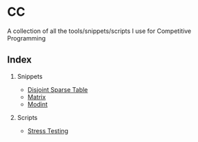 # CC
A collection of all the tools/snippets/scripts I use for Competitive Programming

Index
-----

1. Snippets
    * [Disjoint Sparse Table](/Snippets/disjointSparseTable.cpp)
    * [Matrix](/Snippets/matrix.cpp)
    * [Modint](/Snippets/modint.cpp)

2. Scripts
    * [Stress Testing](Scripts/stress_test.sh)